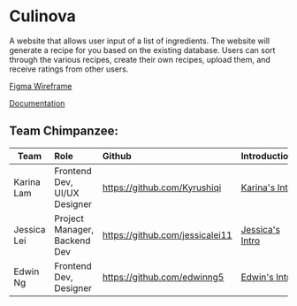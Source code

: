# Culinova 
A website that allows user input of a list of ingredients. The website will generate a recipe for you based on the existing database. Users can sort through the various recipes, create their own recipes, upload them, and receive ratings from other users. 

[Figma Wireframe](https://www.figma.com/design/8wGqoT1HmXb9iiTF0aCTGQ/Culinova?node-id=0-1&t=yPBb648nIppyQ9Js-0)

[Documentation](https://docs.google.com/document/d/18UUooRvjBTH65X29ipR5AoJiY29HtqjJYDO-ZRNBS50/edit?usp=sharing)

## Team Chimpanzee:

| Team      | Role          | Github  | Introductions |
| --------- |:-------------| :-------| --------------|
| Karina Lam| Frontend Dev, UI/UX Designer | https://github.com/Kyrushiqi | [Karina's Intro](Introductions/Karina.html)
| Jessica Lei| Project Manager, Backend Dev | https://github.com/jessicalei11 | [Jessica's Intro](Introductions/Jessica.html)
| Edwin Ng | Frontend Dev, Designer | https://github.com/edwinng5 | [Edwin's Intro](Introductions/Edwin.html)